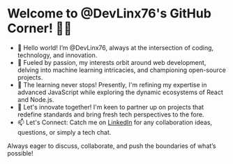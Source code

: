 # Welcome to @DevLinx76's GitHub Corner! 👨‍💻

- 👋 Hello world! I’m @DevLinx76, always at the intersection of coding, technology, and innovation.
- 👀 Fueled by passion, my interests orbit around web development, delving into machine learning intricacies, and championing open-source projects.
- 🌱 The learning never stops! Presently, I'm refining my expertise in advanced JavaScript while exploring the dynamic ecosystems of React and Node.js.
- 💞️ Let's innovate together! I'm keen to partner up on projects that redefine standards and bring fresh tech perspectives to the fore.
- 📫 Let's Connect: Catch me on [LinkedIn](https://www.linkedin.com/in/DevLinx76/) for any collaboration ideas, questions, or simply a tech chat.

Always eager to discuss, collaborate, and push the boundaries of what’s possible!


